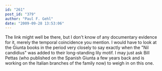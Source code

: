 ```yaml
---
id: "261"
post_id: "379"
author: "Paul F. Gehl"
date: "2009-09-28 13:53:06"
---
```

The link might well be there, but I don't know of any documentary evidence for it, merely the temporal coincidence you mention. I would have to look at the Giunta books in the period very closely to say exactly when the "Nil candidius" was added to their long-standing lily motif. I may just ask Bill Pettas (who published on the Spanish Giunta a few years back and is working on the Italian branches of the family now) to weigh in on this one.
